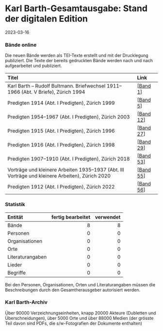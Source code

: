 # Karl Barth-Gesamtausgabe: Stand der digitalen Edition

2023-03-16

### Bände online
Die neuen Bände werden als TEI-Texte erstellt und mit der Drucklegung publiziert. Die Texte der bereits gedruckten Bände werden nach und nach aufgearbeitet und publiziert.

|Titel |Link |
|:-----|:----|
| Karl Barth – Rudolf Bultmann. Briefwechsel 1911–1966 (Abt. V Briefe), Zürich 1994 | [[Band 1](https://kbga.karl-barth.ch/volume/1)] |
| Predigten 1914 (Abt. I Predigten), Zürich 1999 | [[Band 5](https://kbga.karl-barth.ch/volume/5)] |
| Predigten 1954–1967 (Abt. I Predigten), Zürich 2003 | [[Band 12](https://kbga.karl-barth.ch/volume/12)] |
| Predigten 1915 (Abt. I Predigten), Zürich 1996 | [[Band 27](https://kbga.karl-barth.ch/volume/27)] |
| Predigten 1916 (Abt. I Predigten), Zürich 1998 | [[Band 29](https://kbga.karl-barth.ch/volume/29)] |
| Predigten 1907–1910 (Abt. I Predigten), Zürich 2018 | [[Band 53](https://kbga.karl-barth.ch/volume/53)] |
| Vorträge und kleinere Arbeiten 1935–1937 (Abt. III Vorträge und kleinere Arbeiten), Zürich 2020 | [[Band 55](https://kbga.karl-barth.ch/volume/55)] |
| Predigten 1912 (Abt. I Predigten), Zürich 2022 | [[Band 56](https://kbga.karl-barth.ch/volume/56)] |

### Statistik
|Entität|fertig bearbeitet|verwendet|
|:---|---:|---:|
|Bände | 8 |8 |
|Personen | 0 |0 |
|Organisationen | 0 |0 |
|Orte | 0 |0 |
|Literaturangaben | 0 |0 |
|Lieder | 0 |0 |
|Begriffe | 0 |0 |

Bei den Personen, Organisationen, Orten und Literaturangaben müssen die Beschreibungen durch den Gesamtherausgeber autorisiert werden.

### Karl Barth-Archiv
Über 90000 Verzeichnungseinheiten, knapp 20000 Akteure (Dubletten und Überschneidungen), über 5000 Orte und über 88000 Medien (der grösste Teil davon sind PDFs, die s/w-Fotografien der Dokumente enthalten)
